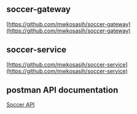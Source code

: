 ## soccer-gateway
[https://github.com/mwkosasih/soccer-gateway](https://github.com/mwkosasih/soccer-gateway)
## soccer-service
[https://github.com/mwkosasih/soccer-service](https://github.com/mwkosasih/soccer-service)

## postman API documentation
[Soccer API](https://documenter.getpostman.com/view/2012644/Tz5i9Lgg)